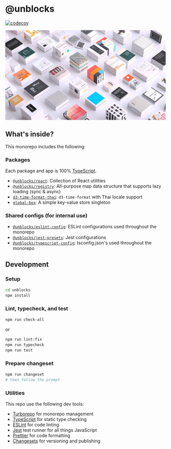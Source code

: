 # @unblocks

[![codecov](https://codecov.io/gh/kristw/unblocks/graph/badge.svg?token=UKWMR5LJUH)](https://codecov.io/gh/kristw/unblocks)

![unblocks](./assets/unblocks_poster.png)

## What's inside?

This monorepo includes the following:

### Packages

Each package and app is 100% [TypeScript](https://www.typescriptlang.org/).

- [`@unblocks/react`](./packages//unblocks-react/): Collection of React utilities
- [`@unblocks/registry`](./packages/unblocks-registry/): All-purpose map data structure that supports lazy loading (sync & async)
- [`d3-time-format-thai`](./packages/d3-time-format-thai/): `d3-time-format` with Thai locale support
- [`global-box`](./packages/global-box/): A simple key-value store singleton

### Shared configs (for internal use)

- [`@unblocks/eslint-config`](./packages/config-eslint/): ESLint configurations used throughout the monorepo
- [`@unblocks/jest-presets`](./packages/jest-presets/): Jest configurations
- [`@unblocks/typescript-config`](./packages/config-typescript/): tsconfig.json's used throughout the monorepo

## Development

### Setup

```sh
cd unblocks
npm install
```

### Lint, typecheck, and test

```sh
npm run check-all
```

or

```sh
npm run lint:fix
npm run typecheck
npm run test
```

### Prepare changeset

```sh
npm run changeset
# then follow the prompt
```

### Utilities

This repo use the following dev tools:

- [Turborepo](https://turbo.build/) for monorepo management
- [TypeScript](https://www.typescriptlang.org/) for static type checking
- [ESLint](https://eslint.org/) for code linting
- [Jest](https://jestjs.io) test runner for all things JavaScript
- [Prettier](https://prettier.io) for code formatting
- [Changesets](https://github.com/changesets/changesets) for versioning and publishing
